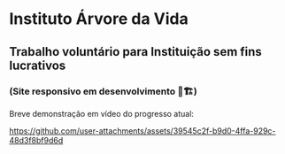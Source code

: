 # Instituto Árvore da Vida
## Trabalho voluntário para Instituição sem fins lucrativos 
### (Site responsivo em desenvolvimento 🚧🏗️)
Breve demonstração em vídeo do progresso atual:
<br>

https://github.com/user-attachments/assets/39545c2f-b9d0-4ffa-929c-48d3f8bf9d6d

